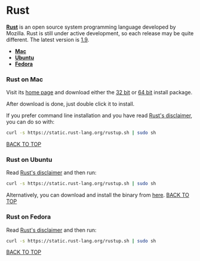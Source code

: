 Rust
====
[**Rust**](http://www.rust-lang.org) is an open source system programming language developed by Mozilla.  Rust is still under active development, so each release may be quite different.  The latest version is [1.9](https://blog.rust-lang.org/2016/05/26/Rust-1.9.html).

* [**Mac**](#rust-on-mac)
* [**Ubuntu**](#rust-on-ubuntu)
* [**Fedora**](#rust-on-fedora)

### Rust on Mac
Visit its [home page](http://www.rust-lang.org) and download either the [32 bit](https://static.rust-lang.org/dist/rust-1.9.0-i686-apple-darwin.pkg) or [64 bit](https://static.rust-lang.org/dist/rust-1.9.0-x86_64-apple-darwin.pkg) install package.

After download is done, just double click it to install.

If you prefer command line installation and you have read [Rust's disclaimer](http://doc.rust-lang.org/nightly/book/installing-rust.html), you can do so with:
```sh
curl -s https://static.rust-lang.org/rustup.sh | sudo sh
```
[BACK TO TOP](https://github.com/ctrl-alt-del/devenv)


### Rust on Ubuntu
Read [Rust's disclaimer](http://doc.rust-lang.org/nightly/book/installing-rust.html) and then run:
```sh
curl -s https://static.rust-lang.org/rustup.sh | sudo sh
```

Alternatively, you can download and install the binary from [here](https://www.rust-lang.org/install.html).
[BACK TO TOP](https://github.com/ctrl-alt-del/devenv)


### Rust on Fedora
Read [Rust's disclaimer](http://doc.rust-lang.org/nightly/book/installing-rust.html) and then run:
```sh
curl -s https://static.rust-lang.org/rustup.sh | sudo sh
```
[BACK TO TOP](https://github.com/ctrl-alt-del/devenv)
